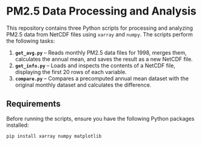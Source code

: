 # PM2.5 Data Processing and Analysis

This repository contains three Python scripts for processing and analyzing PM2.5 data from NetCDF files using `xarray` and `numpy`. The scripts perform the following tasks:

1. **`get_avg.py`** – Reads monthly PM2.5 data files for 1998, merges them, calculates the annual mean, and saves the result as a new NetCDF file.
2. **`get_info.py`** – Loads and inspects the contents of a NetCDF file, displaying the first 20 rows of each variable.
3. **`compare.py`** – Compares a precomputed annual mean dataset with the original monthly dataset and calculates the difference.

## Requirements

Before running the scripts, ensure you have the following Python packages installed:

```bash
pip install xarray numpy matplotlib
